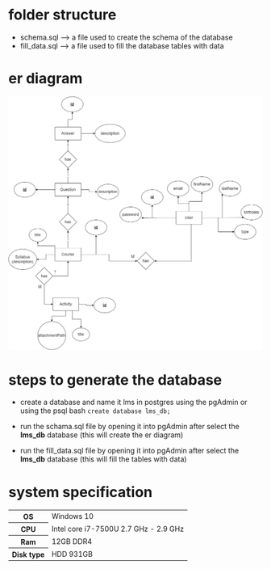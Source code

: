 # folder structure

- schema.sql  --> a file used to create the schema of the database
- fill_data.sql --> a file used to fill the database tables with data

# er diagram
![er diagram](../images/er.jpg)
# steps to generate the database
- create a database and name it lms in postgres using the pgAdmin or using the psql bash `create database lms_db;`

- run the schama.sql file by opening it into pgAdmin after select the <b>lms_db</b> database (this will create the er diagram)
- run the fill_data.sql file by opening it into pgAdmin after select the <b>lms_db</b> database (this will fill the tables with data)

# system specification
<table>

<tr>
    <th>OS</th>
    <td>Windows 10</td>
</tr>
<tr>
    <th>CPU</th>
    <td>Intel core i7-7500U 2.7 GHz - 2.9 GHz</td>
</tr>
<tr>
    <th>Ram</th>
    <td>12GB DDR4</td>
</tr>
<tr>
    <th>Disk type</th>
    <td>HDD 931GB</td>
</tr>
</table>